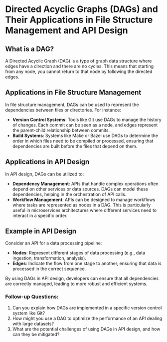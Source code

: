 # Directed Acyclic Graphs (DAGs) and Their Applications in File Structure Management and API Design

## What is a DAG?
A Directed Acyclic Graph (DAG) is a type of graph data structure where edges have a direction and there are no cycles. This means that starting from any node, you cannot return to that node by following the directed edges.

## Applications in File Structure Management
In file structure management, DAGs can be used to represent the dependencies between files or directories. For instance:
- **Version Control Systems**: Tools like Git use DAGs to manage the history of changes. Each commit can be seen as a node, and edges represent the parent-child relationship between commits.
- **Build Systems**: Systems like Make or Bazel use DAGs to determine the order in which files need to be compiled or processed, ensuring that dependencies are built before the files that depend on them.

## Applications in API Design
In API design, DAGs can be utilized to:
- **Dependency Management**: APIs that handle complex operations often depend on other services or data sources. DAGs can model these dependencies, helping in the orchestration of API calls.
- **Workflow Management**: APIs can be designed to manage workflows where tasks are represented as nodes in a DAG. This is particularly useful in microservices architectures where different services need to interact in a specific order.

## Example in API Design
Consider an API for a data processing pipeline:
- **Nodes**: Represent different stages of data processing (e.g., data ingestion, transformation, analysis).
- **Edges**: Indicate the flow from one stage to another, ensuring that data is processed in the correct sequence.

By using DAGs in API design, developers can ensure that all dependencies are correctly managed, leading to more robust and efficient systems.

### Follow-up Questions:
1. Can you explain how DAGs are implemented in a specific version control system like Git?
2. How might you use a DAG to optimize the performance of an API dealing with large datasets?
3. What are the potential challenges of using DAGs in API design, and how can they be mitigated?

